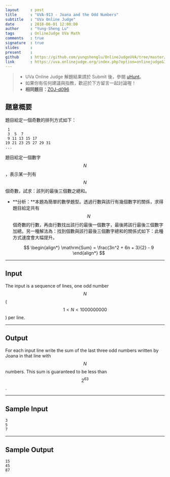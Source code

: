 ```yaml
---
layout     : post
title      : "UVA-913 - Joana and the Odd Numbers"
subtitle   : "UVa Online Judge"
date       : 2018-06-01 12:00:00
author     : "Yung-Sheng Lu"
tags       : OnlineJudge UVa Math
comments   : true
signature  : true
slides     : 
present    :
github     : https://github.com/yungshenglu/OnlineJudgeUVA/tree/master/UVA-913
link       : https://uva.onlinejudge.org/index.php?option=onlinejudge&Itemid=8&page=show_problem&problem=854
---
```


> * UVa Online Judge 解題結果請於 Submit 後，參閱 [uHunt](https://uhunt.onlinejudge.org/)。
> * 如果你有任何建議與指教，歡迎於下方留言一起討論喔！
> * **相同題目：**[ZOJ-d096](https://github.com/yungshenglu/OnlineJudgeZero/tree/master/ZOJ-d096)

## 題意概要

題目給定一個奇數的排列方式如下：

```
 1
 3  5  7
 9 11 13 15 17
19 21 23 25 27 29 31
...
```

題目給定一個數字 $$N$$，表示某一列有 $$N$$ 個奇數，試求：該列的最後三個數之總和。

* **分析：**本題為簡單的數學題型。透過行數與該行有幾個數字的關係，求得題目給定共有 $$N$$ 個奇數的行數，再由行數找出該行的最後一個數字，最後將該行最後三個數字加總。另一種解法為：找到個數與該行最後三個數字總和的關係式如下：此種方式速度會大幅提升。

    $$
    \begin{align*}
    \mathrm{Sum} = \frac{3n^2 + 6n + 3}{2} - 9
    \end{align*}
    $$

---
## Input

The input is a sequence of lines, one odd number $$N$$ ($$1 < N < 1000000000$$) per line.

---
## Output

For each input line write the sum of the last three odd numbers written by Joana in that line with $$N$$ numbers. This sum is guaranteed to be less than $$2^{63}$$.

---
## Sample Input

```
3
5
7
```

---
## Sample Output

```
15
45
87
```